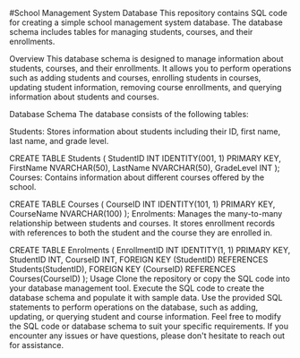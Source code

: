 
#School Management System Database
This repository contains SQL code for creating a simple school management system database. The database schema includes tables for managing students, courses, and their enrollments.


Overview
This database schema is designed to manage information about students, courses, and their enrollments. It allows you to perform operations such as adding students and courses, enrolling students in courses, updating student information, removing course enrollments, and querying information about students and courses.

Database Schema
The database consists of the following tables:

Students: Stores information about students including their ID, first name, last name, and grade level.

CREATE TABLE Students (
    StudentID INT IDENTITY(001, 1) PRIMARY KEY,
    FirstName NVARCHAR(50),
    LastName NVARCHAR(50),
    GradeLevel INT
);
Courses: Contains information about different courses offered by the school.

CREATE TABLE Courses (
    CourseID INT IDENTITY(101, 1) PRIMARY KEY,
    CourseName NVARCHAR(100)
);
Enrolments: Manages the many-to-many relationship between students and courses. It stores enrollment records with references to both the student and the course they are enrolled in.

CREATE TABLE Enrolments (
    EnrollmentID INT IDENTITY(1, 1) PRIMARY KEY,
    StudentID INT,
    CourseID INT,
    FOREIGN KEY (StudentID) REFERENCES Students(StudentID),
    FOREIGN KEY (CourseID) REFERENCES Courses(CourseID)
);
Usage
Clone the repository or copy the SQL code into your database management tool.
Execute the SQL code to create the database schema and populate it with sample data.
Use the provided SQL statements to perform operations on the database, such as adding, updating, or querying student and course information.
Feel free to modify the SQL code or database schema to suit your specific requirements. If you encounter any issues or have questions, please don't hesitate to reach out for assistance.


